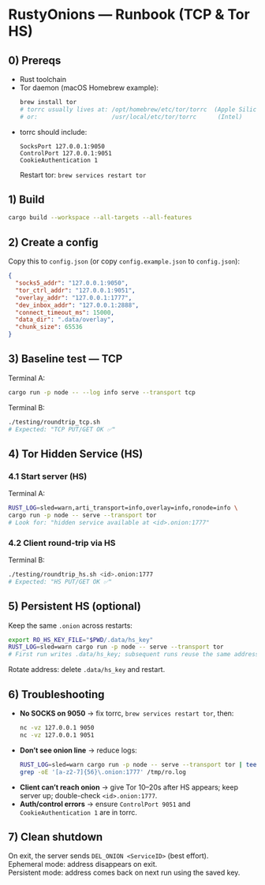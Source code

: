 # RustyOnions — Runbook (TCP & Tor HS)

## 0) Prereqs
- Rust toolchain
- Tor daemon (macOS Homebrew example):
  ```bash
  brew install tor
  # torrc usually lives at: /opt/homebrew/etc/tor/torrc  (Apple Silicon)
  # or:                     /usr/local/etc/tor/torrc      (Intel)
  ```
- torrc should include:
  ```
  SocksPort 127.0.0.1:9050
  ControlPort 127.0.0.1:9051
  CookieAuthentication 1
  ```
  Restart tor: `brew services restart tor`

## 1) Build
```bash
cargo build --workspace --all-targets --all-features
```

## 2) Create a config
Copy this to `config.json` (or copy `config.example.json` to `config.json`):
```json
{
  "socks5_addr": "127.0.0.1:9050",
  "tor_ctrl_addr": "127.0.0.1:9051",
  "overlay_addr": "127.0.0.1:1777",
  "dev_inbox_addr": "127.0.0.1:2888",
  "connect_timeout_ms": 15000,
  "data_dir": ".data/overlay",
  "chunk_size": 65536
}
```

## 3) Baseline test — TCP
Terminal A:
```bash
cargo run -p node -- --log info serve --transport tcp
```
Terminal B:
```bash
./testing/roundtrip_tcp.sh
# Expected: "TCP PUT/GET OK ✅"
```

## 4) Tor Hidden Service (HS)
### 4.1 Start server (HS)
Terminal A:
```bash
RUST_LOG=sled=warn,arti_transport=info,overlay=info,ronode=info \
cargo run -p node -- serve --transport tor
# Look for: "hidden service available at <id>.onion:1777"
```

### 4.2 Client round-trip via HS
Terminal B:
```bash
./testing/roundtrip_hs.sh <id>.onion:1777
# Expected: "HS PUT/GET OK ✅"
```

## 5) Persistent HS (optional)
Keep the same `.onion` across restarts:
```bash
export RO_HS_KEY_FILE="$PWD/.data/hs_key"
RUST_LOG=sled=warn cargo run -p node -- serve --transport tor
# First run writes .data/hs_key; subsequent runs reuse the same address.
```
Rotate address: delete `.data/hs_key` and restart.

## 6) Troubleshooting
- **No SOCKS on 9050** → fix torrc, `brew services restart tor`, then:
  ```bash
  nc -vz 127.0.0.1 9050
  nc -vz 127.0.0.1 9051
  ```
- **Don’t see onion line** → reduce logs:
  ```bash
  RUST_LOG=sled=warn cargo run -p node -- serve --transport tor | tee /tmp/ro.log
  grep -oE '[a-z2-7]{56}\.onion:1777' /tmp/ro.log
  ```
- **Client can’t reach onion** → give Tor 10–20s after HS appears; keep server up; double-check `<id>.onion:1777`.
- **Auth/control errors** → ensure `ControlPort 9051` and `CookieAuthentication 1` are in torrc.

## 7) Clean shutdown
On exit, the server sends `DEL_ONION <ServiceID>` (best effort).  
Ephemeral mode: address disappears on exit.  
Persistent mode: address comes back on next run using the saved key.
